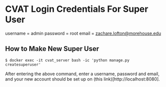 # CVAT Login Credentials For Super User

username = admin
password = root
email = zachare.lofton@morehouse.edu

## How to Make New Super User

```terminal
$ docker exec -it cvat_server bash -ic 'python manage.py createsuperuser'
```

After entering the above command, enter a username, password and email, and your new account should be set up on (this link)[http://localhost:8080].
